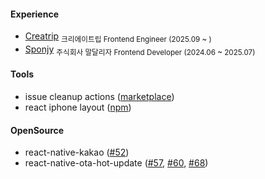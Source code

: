 #### Experience

<ul>
  <li><a href="https://creatrip.com/en">Creatrip</a> <sub>크리에이트립 Frontend Engineer (2025.09 ~ )</sub></li>
  <li><a href="https://sponjy.com/">Sponjy</a> <sub>주식회사 말달리자 Frontend Developer (2024.06 ~ 2025.07)</sub></li>
</ul>

#### Tools

<ul>
  <li>issue cleanup actions (<a href="https://github.com/marketplace/actions/issue-cleanup">marketplace</a>)</li>
  <li>react iphone layout (<a href="https://www.npmjs.com/package/react-iphone-layout">npm</a>)</li>
</ul>

#### OpenSource

<ul>
  <li>react-native-kakao (<a href="https://github.com/mym0404/react-native-kakao/pull/52">#52</a>)</li>
  <li>react-native-ota-hot-update (<a href="https://github.com/vantuan88291/react-native-ota-hot-update/pull/57">#57</a>, <a href="https://github.com/vantuan88291/react-native-ota-hot-update/pull/60">#60</a>, <a href="https://github.com/vantuan88291/react-native-ota-hot-update/pull/68">#68</a>)
</ul>
